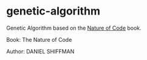 # genetic-algorithm
Genetic Algorithm based on the [Nature of Code](http://natureofcode.com/book/chapter-9-the-evolution-of-code/) book.

Book: The Nature of Code

Author: DANIEL SHIFFMAN
